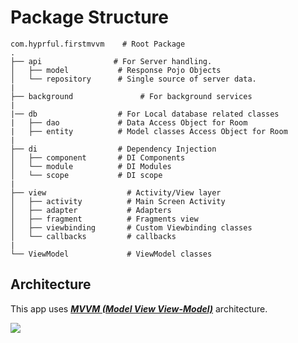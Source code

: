 
# Package Structure
    
    com.hyprful.firstmvvm    # Root Package
    .
    ├── api                # For Server handling.
    │   ├── model           # Response Pojo Objects
    │   └── repository      # Single source of server data.
    |
    ├── background               # For background services
    |
    |── db                  # For Local database related classes
    |   ├── dao             # Data Access Object for Room   
    |   ├── entity          # Model classes Access Object for Room   
    |
    ├── di                  # Dependency Injection             
    │   ├── component       # DI Components       
    │   └── module          # DI Modules
    │   └── scope           # DI scope
    |
    ├── view                  # Activity/View layer
    │   ├── activity          # Main Screen Activity
    │   ├── adapter           # Adapters
    │   ├── fragment          # Fragments view
    │   ├── viewbinding       # Custom Viewbinding classes
    │   └── callbacks         # callbacks
    |
    └── ViewModel             # ViewModel classes


## Architecture
This app uses [***MVVM (Model View View-Model)***](https://developer.android.com/jetpack/docs/guide#recommended-app-arch) architecture.

![](https://developer.android.com/topic/libraries/architecture/images/final-architecture.png)

